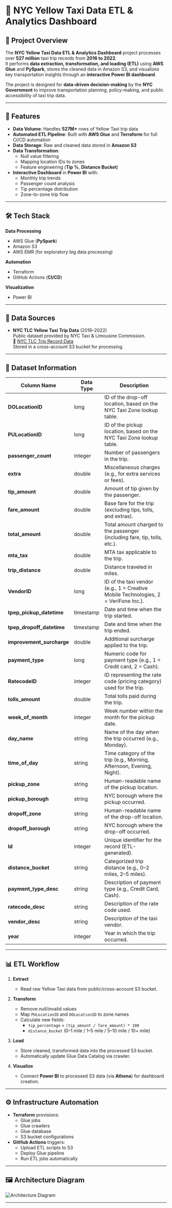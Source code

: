 # 🚖 NYC Yellow Taxi Data ETL & Analytics Dashboard

## 📌 Project Overview
The **NYC Yellow Taxi Data ETL & Analytics Dashboard** project processes over **527 million** taxi trip records from **2016 to 2022**.  
It performs **data extraction, transformation, and loading (ETL)** using **AWS Glue** and **PySpark**, stores the cleaned data in Amazon S3, and visualizes key transportation insights through an **interactive Power BI dashboard**.

The project is designed for **data-driven decision-making** by the **NYC Government** to improve transportation planning, policy-making, and public accessibility of taxi trip data.

---

## 🚀 Features
- **Data Volume**: Handles **527M+** rows of Yellow Taxi trip data
- **Automated ETL Pipeline**: Built with **AWS Glue** and **Terraform** for full CI/CD automation
- **Data Storage**: Raw and cleaned data stored in **Amazon S3**
- **Data Transformation**:
  - Null value filtering
  - Mapping location IDs to zones
  - Feature engineering (**Tip %**, **Distance Bucket**)
- **Interactive Dashboard** in **Power BI** with:
  - Monthly trip trends
  - Passenger count analysis
  - Tip percentage distribution
  - Zone-to-zone trip flow

---

## 🛠️ Tech Stack
**Data Processing**
- AWS Glue (**PySpark**)
- Amazon S3
- AWS EMR (for exploratory big data processing)

**Automation**
- Terraform
- GitHub Actions (**CI/CD**)

**Visualization**
- Power BI

---

## 📂 Data Sources
- **NYC TLC Yellow Taxi Trip Data** (2016–2022)  
  Public dataset provided by NYC Taxi & Limousine Commission.  
  🔗 [NYC TLC Trip Record Data](https://www.nyc.gov/site/tlc/about/tlc-trip-record-data.page)  
  Stored in a cross-account S3 bucket for processing.

---

## 📄 Dataset Information

| Column Name              | Data Type   | Description |
|--------------------------|-------------|-------------|
| **DOLocationID**         | long        | ID of the drop-off location, based on the NYC Taxi Zone lookup table. |
| **PULocationID**         | long        | ID of the pickup location, based on the NYC Taxi Zone lookup table. |
| **passenger_count**      | integer     | Number of passengers in the trip. |
| **extra**                | double      | Miscellaneous charges (e.g., for extra services or fees). |
| **tip_amount**           | double      | Amount of tip given by the passenger. |
| **fare_amount**          | double      | Base fare for the trip (excluding tips, tolls, and extras). |
| **total_amount**         | double      | Total amount charged to the passenger (including fare, tip, tolls, etc.). |
| **mta_tax**              | double      | MTA tax applicable to the trip. |
| **trip_distance**        | double      | Distance traveled in miles. |
| **VendorID**             | long        | ID of the taxi vendor (e.g., 1 = Creative Mobile Technologies, 2 = VeriFone Inc.). |
| **tpep_pickup_datetime** | timestamp   | Date and time when the trip started. |
| **tpep_dropoff_datetime**| timestamp   | Date and time when the trip ended. |
| **improvement_surcharge**| double      | Additional surcharge applied to the trip. |
| **payment_type**         | long        | Numeric code for payment type (e.g., 1 = Credit card, 2 = Cash). |
| **RatecodeID**           | integer     | ID representing the rate code (pricing category) used for the trip. |
| **tolls_amount**         | double      | Total tolls paid during the trip. |
| **week_of_month**        | integer     | Week number within the month for the pickup date. |
| **day_name**             | string      | Name of the day when the trip occurred (e.g., Monday). |
| **time_of_day**          | string      | Time category of the trip (e.g., Morning, Afternoon, Evening, Night). |
| **pickup_zone**          | string      | Human-readable name of the pickup location. |
| **pickup_borough**       | string      | NYC borough where the pickup occurred. |
| **dropoff_zone**         | string      | Human-readable name of the drop-off location. |
| **dropoff_borough**      | string      | NYC borough where the drop-off occurred. |
| **Id**                   | integer     | Unique identifier for the record (ETL-generated). |
| **distance_bucket**      | string      | Categorized trip distance (e.g., 0–2 miles, 2–5 miles). |
| **payment_type_desc**    | string      | Description of payment type (e.g., Credit Card, Cash). |
| **ratecode_desc**        | string      | Description of the rate code used. |
| **vendor_desc**          | string      | Description of the taxi vendor. |
| **year**                 | integer     | Year in which the trip occurred. |

---

## 📊 ETL Workflow
1. **Extract**  
   - Read raw Yellow Taxi data from public/cross-account S3 bucket.
   
2. **Transform**  
   - Remove null/invalid values
   - Map `PULocationID` and `DOLocationID` to zone names
   - Calculate new fields:
     - `tip_percentage` = `(tip_amount / fare_amount) * 100`
     - `distance_bucket` (0–1 mile / 1–5 mile / 5–10 mile / 10+ mile)
   
3. **Load**  
   - Store cleaned, transformed data into the processed S3 bucket.
   - Automatically update Glue Data Catalog via crawler.

4. **Visualize**  
   - Connect **Power BI** to processed S3 data (via **Athena**) for dashboard creation.

---

## ⚙️ Infrastructure Automation
- **Terraform** provisions:
  - Glue jobs
  - Glue crawlers
  - Glue database
  - S3 bucket configurations
- **GitHub Actions** triggers:
  - Upload ETL scripts to S3
  - Deploy Glue pipeline
  - Run ETL jobs automatically

---

## 🖼️ Architecture Diagram
![Architecture Diagram](architecture-diagram.png)

---
